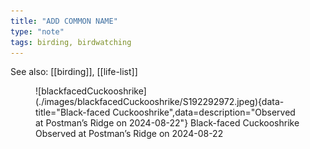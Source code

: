 ```yaml
---
title: "ADD COMMON NAME"
type: "note"
tags: birding, birdwatching
---
```


See also: [[birding]], [[life-list]]


<figure markdown>
  ![blackfacedCuckooshrike](./images/blackfacedCuckooshrike/S192292972.jpeg){data-title="Black-faced Cuckooshrike",data=description="Observed at Postman’s Ridge on 2024-08-22"}
  <caption>Black-faced Cuckooshrike<br />Observed at Postman’s Ridge on 2024-08-22</caption>
</figure>

